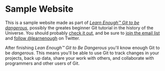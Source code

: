 # Sample Website

This is a sample website made as part of [*Learn Enough™ Git to be dangerous*](http://learnenough.com/git-tutorial), possibly the greates beginner Git tutorial in the history of the Universe. You should probably [check it out](http://learnenough.com/git-tutorial), and be sure to [join the email list](http://learnenough.com/#email_list) and [follow @learnenough](http://twitter.com/learnenough) on Twitter.

After finishing *Lean Enough™ Git to Be Dangerous* you'll know enough Git to be *dangerous*. This means you'll be able to use Git to track changes in your projects, back up data, share your work with others, and collaborate with programmers and other users of Git.
